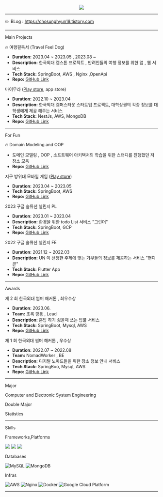 <div align=center>

<a href="https://hits.seeyoufarm.com"><img src="https://hits.seeyoufarm.com/api/count/incr/badge.svg?url=https%3A%2F%2Fgithub.com%2Fchosunghyun18&count_bg=%2379C83D&title_bg=%23555555&icon=&icon_color=%23E7E7E7&title=hits&edge_flat=false"/>
</a>

</div>


---


✏️ BLog : https://chosunghyun18.tistory.com



---


Main Projects

🔥 여행필독서 (Travel Feel Dog)
- **Duration:**  2023.04 ~ 2023.05 , 2023.08 ~
- **Description:** 한국외대 캡스톤 프로젝트 , 반려인들의 여행 정보를 위한 앱 , 웹 서비스
- **Tech Stack:** SpringBoot, AWS , Nginx ,OpenApi 
- **Repo:** [GitHub Link](https://github.com/HUFS-Capstone-23-01/TravelFeelDog-Server)

마이무라  ([Play store](https://play.google.com/store/apps/details?id=com.livewithtogether.nyam), app store)
- **Duration:**  2022.10 ~ 2023.04
- **Description:** 한국외대 캠퍼스타운 스타트업 프로젝트, 대학상권의 각종 정보를 대학생에게 제공 해주는 서비스 
- **Tech Stack:** NestJs, AWS, MongoDB 
- **Repo:** [GitHub Link](https://github.com/chosunghyun18/Nyam_Backend/tree/main/Nyam_Backend_proj)

---
For Fun

🔥 Domain Modeling and OOP
-  도메인 모델링 , OOP , 소프트웨어 아키택처의 학습을 위한 스터디를 진행했던 저장소 모음
- **Repo:** [GitHub Link](https://github.com/chosunghyun18/OOP/blob/main/README.md)

지구 방위대 모바일 게임 ([Play store](https://play.google.com/store/apps/details?id=com.devurim.earthdefensecorps&hl=ko-KR))
- **Duration:** 2023.04 ~ 2023.05
- **Tech Stack:** SpringBoot, AWS 
- **Repo:** [GitHub Link](https://github.com/EarthDefenseCorps/earth-defense-corps-backend)

2023 구글 솔류션 첼린지 PL
- **Duration:** 2023.01 ~ 2023.04
- **Description:** 환경을 위한 todo List 서비스 "그린더"
- **Tech Stack:** SpringBoot, GCP 
- **Repo:** [GitHub Link](https://github.com/Team-Greendar/GreendarServer)

2022 구글 솔류션 첼린지 FE
- **Duration:** 2021.12 ~ 2022.03
- **Description:** UN 이 선정한 주제에 맞는 기부들의 정보를 제공하는 서비스 "핸디콘"
- **Tech Stack:** Flutter App 
- **Repo:** [GitHub Link](https://github.com/DSCHUFS/Solution-Challenge-2022-HandyCon)

---


Awards

제 2 회 한국외대 썸머 해커톤 , 최우수상
- **Duration:** 2023.06.
- **Team:** 초록 깡통 , Lead
- **Description:** 혼밥 하기 싫을때 쓰는 밥풀 서비스 
- **Tech Stack:** SpringBoot, Mysql, AWS
- **Repo:** [GitHub Link](https://github.com/GreenTinCan/Bobfull-server)

제 1 회 한국외대 썸머 해커톤 , 우수상
- **Duration:** 2022.07 ~ 2022.08
- **Team:** NomadWorker , BE
- **Description:** 디지털 노마드들을 위한 장소 정보 안내 서비스
- **Tech Stack:** SpringBoo, Mysql, AWS 
- **Repo:** [GitHub Link](https://github.com/HUFSummer-Hackathon/Server)

---

Major

Computer and Electronic System Engineering

Double Major

Statistics

---

Skills

Frameworks,Platforms

<p>
   <img src="https://img.shields.io/badge/Spring-6DB33F?style=for-the-badge&logo=Spring&logoColor=white"/>
   <img src="https://img.shields.io/badge/Spring Boot-6DB33F.svg?&style=for-the-badge&logo=Spring Boot&logoColor=white"/>
   <img src="https://img.shields.io/badge/nestjs-%23E0234E.svg?style=for-the-badge&logo=nestjs&logoColor=white"/>
   
</p>

Databases

![MySQL](https://img.shields.io/badge/mysql-4479A1?style=for-the-badge&logo=mysql&logoColor=white)
![MongoDB](https://img.shields.io/badge/MongoDB-%234ea94b.svg?style=for-the-badge&logo=mongodb&logoColor=white)

Infras

![AWS](https://img.shields.io/badge/AWS-%23FF9900.svg?style=for-the-badge&logo=amazon-aws&logoColor=white)
![Nginx](https://img.shields.io/badge/nginx-%23009639.svg?style=for-the-badge&logo=nginx&logoColor=white)
![Docker](https://img.shields.io/badge/docker-%230db7ed.svg?style=for-the-badge&logo=docker&logoColor=white)
![Google Cloud Platform](https://img.shields.io/badge/GCP-%234285F4.svg?style=for-the-badge&logo=google-cloud&logoColor=white)

---
